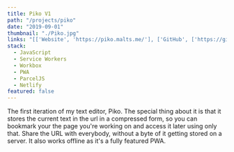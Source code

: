 ```yaml
---
title: Piko V1
path: "/projects/piko"
date: "2019-09-01"
thumbnail: "./Piko.jpg"
links: "[['Website', 'https://piko.malts.me/'], ['GitHub', ['https://github.com/SkyGuardian42/Piko']]]"
stack:
  - JavaScript
  - Service Workers
  - Workbox
  - PWA
  - ParcelJS
  - Netlify
featured: false
---
```


The first iteration of my text editor, Piko. The special thing about it is that it stores the current text in the url in a compressed form, so you can bookmark your the page you're working on and access it later using only that. Share the URL with everybody, without a byte of it getting stored on a server. It also works offline as it's a fully featured PWA.

